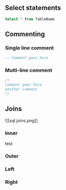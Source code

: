 ## Select statements

``` SQL
Select * from TableName
```

## Commenting
### Single line comment
``` SQL
-- Comment goes here
```
### Multi-line comment
```SQL
/*
Comment goes here
another comment
*/
```

## Joins
![[sql joins.png]]

### Inner

test
### Outer


### Left 


### Right

